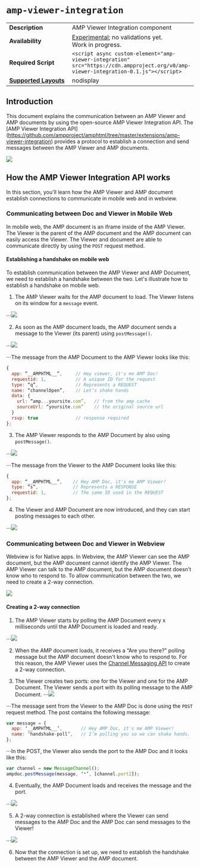 <!---
Copyright 2016 The AMP HTML Authors. All Rights Reserved.

Licensed under the Apache License, Version 2.0 (the "License");
you may not use this file except in compliance with the License.
You may obtain a copy of the License at

      http://www.apache.org/licenses/LICENSE-2.0

Unless required by applicable law or agreed to in writing, software
distributed under the License is distributed on an "AS-IS" BASIS,
WITHOUT WARRANTIES OR CONDITIONS OF ANY KIND, either express or implied.
See the License for the specific language governing permissions and
limitations under the License.
-->

# <a name="amp-viewer-integration"></a> `amp-viewer-integration`

<table>
  <tr>
    <td width="40%"><strong>Description</strong></td>
    <td>AMP Viewer Integration component</td>
  </tr>
  <tr>
    <td width="40%"><strong>Availability</strong></td>
    <td><div><a href="https://www.ampproject.org/docs/reference/experimental.html">Experimental</a>; no validations yet.</div><div>Work in progress.</div></td>
  </tr>
  <tr>
    <td width="40%"><strong>Required Script</strong></td>
    <td><code>&lt;script async custom-element="amp-viewer-integration" src="https://cdn.ampproject.org/v0/amp-viewer-integration-0.1.js">&lt;/script></code></td>
  </tr>
  <tr>
    <td class="col-fourty"><strong><a href="https://www.ampproject.org/docs/guides/responsive/control_layout.html">Supported Layouts</a></strong></td>
    <td>nodisplay</td>
  </tr>
</table>

## Introduction

This document explains the communication between an AMP Viewer and AMP documents by using the open-source AMP Viewer Integration API.  The [AMP Viewer Integration API] (https://github.com/ampproject/amphtml/tree/master/extensions/amp-viewer-integration) provides a protocol to establish a connection and send messages between the AMP Viewer and AMP documents.

<img src="https://avatars1.githubusercontent.com/u/14114390?v=3&s=200"></img>

## How the AMP Viewer Integration API works
In this section, you'll learn how the AMP Viewer and AMP document establish connections to communicate in mobile web and in webview.

### Communicating between Doc and Viewer in Mobile Web
In mobile web, the AMP document is an iframe inside of the AMP Viewer. The Viewer is the parent of the AMP document and the AMP document can easily access the Viewer. The Viewer and document are able to communicate directly by using the `POST` request method.

#### Establishing a handshake on mobile web
To establish communication between the AMP Viewer and AMP Document, we need to establish a handshake between the two.  Let's illustrate how to establish a handshake on mobile web.

1. The AMP Viewer waits for the AMP document to load. The Viewer listens on its window for a `message` event.

⋅⋅⋅<img src="https://avatars1.githubusercontent.com/u/14114390?v=3&s=200"></img>

2. As soon as the AMP document loads, the AMP document sends a message to the Viewer (its parent) using `postMessage()`.

⋅⋅⋅<img src="https://avatars1.githubusercontent.com/u/14114390?v=3&s=200"></img>

⋅⋅⋅The message from the AMP Document to the AMP Viewer looks like this:

```javascript
{
  app: “__AMPHTML__”,     // Hey viewer, it's me AMP Doc!
  requestid: 1,           // A unique ID for the request
  type: “q”,              // Represents a REQUEST
  name: “channelOpen”,    // Let’s shake hands
  data: {
    url: “amp...yoursite.com”,   // from the amp cache
    sourceUrl: “yoursite.com”    // the original source url
  }
  rsvp: true              // response required
};
```

3. The AMP Viewer responds to the AMP Document by also using `postMessage()`.

⋅⋅⋅<img src="https://avatars1.githubusercontent.com/u/14114390?v=3&s=200"></img>

⋅⋅⋅The message from the Viewer to the AMP Document looks like this:

```javascript
{
  app: “__AMPHTML__”,    // Hey AMP Doc, it's me AMP Viewer! 
  type: “s”,             // Represents a RESPONSE
  requestid: 1,          // The same ID used in the REQUEST
};
```

4. The Viewer and AMP Document are now introduced, and they can start posting messages to each other.

⋅⋅⋅<img src="https://avatars1.githubusercontent.com/u/14114390?v=3&s=200"></img>


### Communicating between Doc and Viewer in Webview

Webview is for Native apps.  In Webview, the AMP Viewer can see the AMP document, but the AMP document cannot identify the AMP Viewer.  The AMP Viewer can talk to the AMP document, but the AMP document doesn’t know who to respond to. To allow communication between the two, we need to create a 2-way connection.

<img src="https://avatars1.githubusercontent.com/u/14114390?v=3&s=200"></img>

#### Creating a 2-way connection

1. The AMP Viewer starts by polling the AMP Document every x milliseconds until the AMP Document is loaded and ready.

⋅⋅⋅<img src="https://avatars1.githubusercontent.com/u/14114390?v=3&s=200"></img>

2. When the AMP document loads, it receives a “Are you there?”  polling message but the AMP document doesn't know who to respond to.  For this reason, the AMP Viewer uses the [Channel Messaging API](https://developer.mozilla.org/en-US/docs/Web/API/Channel_Messaging_API) to create a 2-way connection.

3. The Viewer creates two ports: one for the Viewer and one for the AMP Document. The Viewer sends a port with its polling message to the AMP Document.
⋅⋅⋅<img src="https://avatars1.githubusercontent.com/u/14114390?v=3&s=200"></img>

⋅⋅⋅The message sent from the Viewer to the AMP Doc is done using the `POST` request method. The post contains the following message:

```javascript
var message = {
  app: ‘__AMPHTML__’,       // Hey AMP Doc, it's me AMP Viewer!
  name: ‘handshake-poll’,   // I’m polling you so we can shake hands.
};
```

⋅⋅⋅In the POST, the Viewer also sends the port to the AMP Doc and it looks like this:

```javascript
var channel = new MessageChannel();
ampdoc.postMessage(message, ‘*’, [channel.port2]);
```

4. Eventually, the AMP Document loads and receives the message and the port.

⋅⋅⋅<img src="https://avatars1.githubusercontent.com/u/14114390?v=3&s=200"></img>

5. A 2-way connection is established where the Viewer can send messages to the AMP Doc and the AMP Doc can send messages to the Viewer!

⋅⋅⋅<img src="https://avatars1.githubusercontent.com/u/14114390?v=3&s=200"></img>

6. Now that the connection is set up, we need to establish the handshake between the AMP Viewer and the AMP document. 
